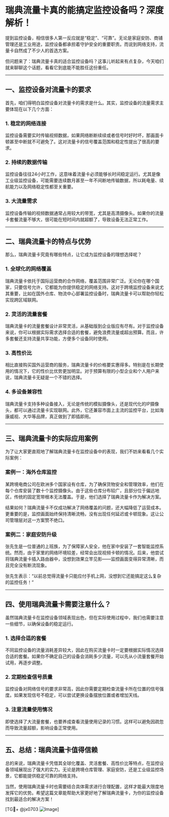 # 瑞典流量卡真的能搞定监控设备吗？深度解析！

提到监控设备，相信很多人第一反应就是“稳定”、“可靠”。无论是家庭安防、商铺管理还是工业用途，监控设备都承担着守护安全的重要职责。而说到网络支持，流量卡自然成了不少人的首选方案。

但问题来了：瑞典流量卡真的适合监控设备吗？这事儿听起来有点复杂，今天咱们就来聊聊这个话题，看看它到底能不能胜任这份重任。

---

## 一、监控设备对流量卡的要求

首先，咱们得明白监控设备对流量卡的需求是什么。其实，监控设备的流量需求主要体现在以下几个方面：

### 1. **稳定的网络连接**
监控设备需要实时传输视频数据，如果网络断断续续或者信号时好时坏，那画面卡顿甚至中断就不可避免了。这对流量卡的信号覆盖范围和稳定性提出了很高的要求。

### 2. **持续的数据传输**
监控设备往往24小时工作，这意味着流量卡必须能够长时间稳定运行。尤其是像工业级监控设备，可能需要连续数月甚至一年不间断地传输数据，所以耗电量、续航能力以及网络稳定性都至关重要。

### 3. **大流量需求**
监控设备传输的视频数据通常占用较大的带宽，尤其是高清摄像头。如果你的流量卡套餐流量不够大，很可能在短时间内就超额了，导致设备无法正常工作。

---

## 二、瑞典流量卡的特点与优势

那么，瑞典流量卡究竟有哪些特点，让它成为监控设备的理想选择呢？

### 1. **全球化的网络覆盖**
瑞典流量卡依托于国际运营商的合作网络，覆盖范围非常广泛。无论你在哪个国家，只要信号允许，它都能为你提供稳定的网络支持。这对于跨境监控设备来说尤其重要，比如在国外仓库、物流中心部署监控设备时，瑞典流量卡可以帮助你轻松实现跨区域联网。

### 2. **灵活的流量套餐**
瑞典流量卡的流量套餐设计非常灵活，从基础版到企业版应有尽有。对于监控设备来说，你可以根据实际需求选择合适的套餐，避免浪费流量或超出预算。而且，许多套餐还支持流量共享功能，方便多个设备同时使用。

### 3. **高性价比**
相比直接购买国外运营商的服务，瑞典流量卡的价格要实惠得多。特别是在长期使用的情况下，它的性价比优势更加明显。对于预算有限的小型企业和个人用户来说，瑞典流量卡无疑是一个不错的选择。

### 4. **多设备兼容性**
瑞典流量卡支持多种设备接入，无论是传统的模拟摄像头，还是现代化的IP摄像头，都可以通过流量卡实现联网。此外，它还兼容市面上主流的监控平台，比如海康威视、大华等品牌，真正做到了即插即用。

---

## 三、瑞典流量卡的实际应用案例

为了让大家更直观地了解瑞典流量卡在监控设备中的表现，我们不妨来看看几个实际案例：

### 案例一：海外仓库监控
某跨境电商公司在欧洲多个国家设有仓库，为了确保货物安全和管理效率，他们在每个仓库安装了数十个监控摄像头。由于这些仓库分布较广，且部分位于偏远地区，传统的固定宽带根本无法覆盖。于是，他们选择了瑞典流量卡作为解决方案。

结果如何？瑞典流量卡不仅成功解决了网络覆盖的问题，还大幅降低了运营成本。更重要的是，监控画面始终保持清晰流畅，没有出现任何延迟或卡顿现象。这让公司管理层对这一方案赞不绝口。

### 案例二：家庭安防升级
张先生是一位普通的上班族，为了保障家人安全，他在家中安装了一套智能监控系统。然而，由于家里的网络环境较差，经常会出现视频卡顿的情况。后来，他尝试将瑞典流量卡插入路由器中，没想到效果立竿见影——监控画面变得异常清晰，而且完全没有断流现象。

张先生表示：“以前总觉得流量卡只能应付手机上网，没想到它还能搞定这么复杂的监控任务！”

---

## 四、使用瑞典流量卡需要注意什么？

虽然瑞典流量卡在监控设备领域表现出色，但在实际使用过程中，我们也需要注意一些细节，以确保设备的稳定运行。

### 1. **选择合适的套餐**
不同监控设备的流量消耗差异较大，因此在购买流量卡时一定要根据实际情况选择合适的套餐。如果你不确定自己的设备会消耗多少流量，可以先从小流量套餐开始试用，再逐步调整。

### 2. **定期检查信号质量**
监控设备对网络信号的要求非常高，因此你需要定期检查流量卡所在位置的信号强度。如果发现信号不稳定，可以尝试更换设备摆放位置或者增加天线。

### 3. **注意流量使用情况**
即使选择了大流量套餐，也要养成查看流量使用记录的习惯。这样可以避免因疏忽而导致流量超额，影响设备正常使用。

---

## 五、总结：瑞典流量卡值得信赖

总的来说，瑞典流量卡凭借其全球化覆盖、灵活套餐、高性价比等特点，在监控设备领域展现出了强大的实力。无论是跨境仓库管理、家庭安防，还是工业级监控场景，它都能提供稳定可靠的网络支持。

当然，使用瑞典流量卡时也需要结合具体需求进行合理配置，这样才能最大限度地发挥它的优势。希望这篇文章能帮助大家更好地了解瑞典流量卡，为你的监控设备找到最适合的解决方案！

[TG💪+ @jx0703 ![Image](https://github.com/user-attachments/assets/dbca1d08-cadb-493c-b0ec-ad6f7a83f270)]